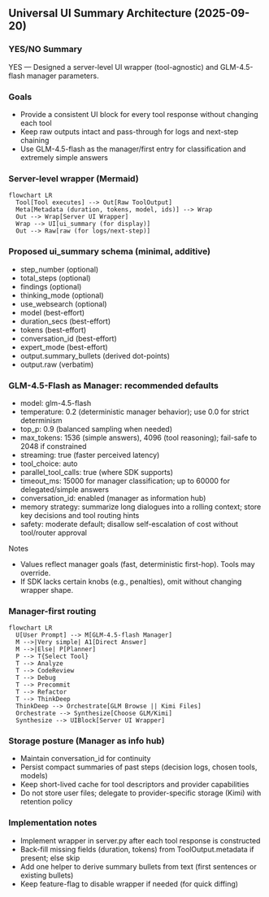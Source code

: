 ## Universal UI Summary Architecture (2025-09-20)

### YES/NO Summary
YES — Designed a server-level UI wrapper (tool-agnostic) and GLM-4.5-flash manager parameters.

### Goals
- Provide a consistent UI block for every tool response without changing each tool
- Keep raw outputs intact and pass-through for logs and next-step chaining
- Use GLM-4.5-flash as the manager/first entry for classification and extremely simple answers

### Server-level wrapper (Mermaid)
```mermaid
flowchart LR
  Tool[Tool executes] --> Out[Raw ToolOutput]
  Meta[Metadata (duration, tokens, model, ids)] --> Wrap
  Out --> Wrap[Server UI Wrapper]
  Wrap --> UI[ui_summary (for display)]
  Out --> Raw[raw (for logs/next-step)]
```

### Proposed ui_summary schema (minimal, additive)
- step_number (optional)
- total_steps (optional)
- findings (optional)
- thinking_mode (optional)
- use_websearch (optional)
- model (best-effort)
- duration_secs (best-effort)
- tokens (best-effort)
- conversation_id (best-effort)
- expert_mode (best-effort)
- output.summary_bullets (derived dot-points)
- output.raw (verbatim)

### GLM-4.5-Flash as Manager: recommended defaults
- model: glm-4.5-flash
- temperature: 0.2 (deterministic manager behavior); use 0.0 for strict determinism
- top_p: 0.9 (balanced sampling when needed)
- max_tokens: 1536 (simple answers), 4096 (tool reasoning); fail-safe to 2048 if constrained
- streaming: true (faster perceived latency)
- tool_choice: auto
- parallel_tool_calls: true (where SDK supports)
- timeout_ms: 15000 for manager classification; up to 60000 for delegated/simple answers
- conversation_id: enabled (manager as information hub)
- memory strategy: summarize long dialogues into a rolling context; store key decisions and tool routing hints
- safety: moderate default; disallow self-escalation of cost without tool/router approval

Notes
- Values reflect manager goals (fast, deterministic first-hop). Tools may override.
- If SDK lacks certain knobs (e.g., penalties), omit without changing wrapper shape.

### Manager-first routing
```mermaid
flowchart LR
  U[User Prompt] --> M[GLM-4.5-flash Manager]
  M -->|Very simple| A1[Direct Answer]
  M -->|Else| P[Planner]
  P --> T{Select Tool}
  T --> Analyze
  T --> CodeReview
  T --> Debug
  T --> Precommit
  T --> Refactor
  T --> ThinkDeep
  ThinkDeep --> Orchestrate[GLM Browse || Kimi Files]
  Orchestrate --> Synthesize[Choose GLM/Kimi]
  Synthesize --> UIBlock[Server UI Wrapper]
```

### Storage posture (Manager as info hub)
- Maintain conversation_id for continuity
- Persist compact summaries of past steps (decision logs, chosen tools, models)
- Keep short-lived cache for tool descriptors and provider capabilities
- Do not store user files; delegate to provider-specific storage (Kimi) with retention policy

### Implementation notes
- Implement wrapper in server.py after each tool response is constructed
- Back-fill missing fields (duration, tokens) from ToolOutput.metadata if present; else skip
- Add one helper to derive summary bullets from text (first sentences or existing bullets)
- Keep feature-flag to disable wrapper if needed (for quick diffing)

